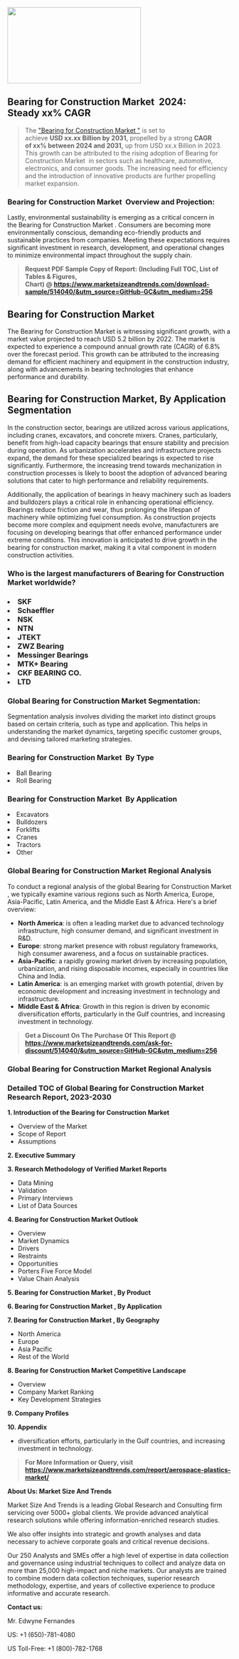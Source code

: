 <p><img class="alignnone size-medium wp-image-20088" src="https://ffe5etoiles.com/wp-content/uploads/2024/12/MST1-300x171.png" alt="" width="300" height="171" /></p><h2 id="ember46" class="ember-view reader-text-block__heading-2">Bearing for Construction Market &nbsp;2024: Steady&nbsp;xx% CAGR</h2><blockquote id="ember47" class="ember-view reader-text-block__blockquote">The&nbsp;<a class="app-aware-link " href="https://www.marketsizeandtrends.com/download-sample/514040/&utm_source=GitHub-GC&utm_medium=256" target="_blank" data-test-app-aware-link="">"Bearing for Construction Market "</a>&nbsp;is set to achieve&nbsp;<strong>USD&nbsp;xx.xx&nbsp;Billion by 2031,</strong>&nbsp;propelled by a strong&nbsp;<strong>CAGR of&nbsp;xx% between 2024 and 2031,</strong>&nbsp;up from USD xx.x Billion in 2023. This growth can be attributed to the rising adoption of&nbsp;Bearing for Construction Market &nbsp;in sectors such as healthcare, automotive, electronics, and consumer goods. The increasing need for efficiency and the introduction of innovative products are further propelling market expansion.</blockquote><h3 id="ember48" class="ember-view reader-text-block__heading-3">Bearing for Construction Market &nbsp;Overview and Projection:</h3><p id="ember49" class="ember-view reader-text-block__paragraph">Lastly, environmental sustainability is emerging as a critical concern in the&nbsp;Bearing for Construction Market . Consumers are becoming more environmentally conscious, demanding eco-friendly products and sustainable practices from companies. Meeting these expectations requires significant investment in research, development, and operational changes to minimize environmental impact throughout the supply chain.</p><blockquote id="ember50" class="ember-view reader-text-block__blockquote"><strong>Request PDF Sample Copy of Report: (Including Full TOC, List of Tables &amp; Figures, Chart)&nbsp;@&nbsp;<strong><a href="https://www.marketsizeandtrends.com/download-sample/514040/&utm_source=GitHub-GC&utm_medium=256" target="_blank">https://www.marketsizeandtrends.com/download-sample/514040/&utm_source=GitHub-GC&utm_medium=256</a></strong></strong></blockquote><h3 class=""> <h2>Bearing for Construction Market</h2><p>The Bearing for Construction Market is witnessing significant growth, with a market value projected to reach USD 5.2 billion by 2022. The market is expected to experience a compound annual growth rate (CAGR) of 6.8% over the forecast period. This growth can be attributed to the increasing demand for efficient machinery and equipment in the construction industry, along with advancements in bearing technologies that enhance performance and durability.</p><h2>Bearing for Construction Market, By Application Segmentation</h2><p>In the construction sector, bearings are utilized across various applications, including cranes, excavators, and concrete mixers. Cranes, particularly, benefit from high-load capacity bearings that ensure stability and precision during operation. As urbanization accelerates and infrastructure projects expand, the demand for these specialized bearings is expected to rise significantly. Furthermore, the increasing trend towards mechanization in construction processes is likely to boost the adoption of advanced bearing solutions that cater to high performance and reliability requirements.</p><p>Additionally, the application of bearings in heavy machinery such as loaders and bulldozers plays a critical role in enhancing operational efficiency. Bearings reduce friction and wear, thus prolonging the lifespan of machinery while optimizing fuel consumption. As construction projects become more complex and equipment needs evolve, manufacturers are focusing on developing bearings that offer enhanced performance under extreme conditions. This innovation is anticipated to drive growth in the bearing for construction market, making it a vital component in modern construction activities.</p></h3><h3 id="" class="">Who is the largest manufacturers of&nbsp;Bearing for Construction Market worldwide?</h3><h3 class=""></Li><Li>SKF</Li><Li> Schaeffler</Li><Li> NSK</Li><Li> NTN</Li><Li> JTEKT</Li><Li> ZWZ Bearing</Li><Li> Messinger Bearings</Li><Li> MTK+ Bearing</Li><Li> CKF BEARING CO.</Li><Li>LTD</h3><h3 id="ember53" class="ember-view reader-text-block__heading-3">Global&nbsp;Bearing for Construction Market Segmentation:</h3><p id="ember54" class="ember-view reader-text-block__paragraph">Segmentation analysis involves dividing the market into distinct groups based on certain criteria, such as type and application. This helps in understanding the market dynamics, targeting specific customer groups, and devising tailored marketing strategies.</p><h3 id="" class="">Bearing for Construction Market &nbsp;By Type</h3><p></Li><Li>Ball Bearing</Li><Li> Roll Bearing</p><h3 id="" class="">Bearing for Construction Market &nbsp;By Application</h3><p class=""></Li><Li>Excavators</Li><Li> Bulldozers</Li><Li> Forklifts</Li><Li> Cranes</Li><Li> Tractors</Li><Li> Other</p><h3 id="ember62" class="ember-view reader-text-block__heading-3">Global Bearing for Construction Market Regional Analysis</h3><p id="ember63" class="ember-view reader-text-block__paragraph">To conduct a regional analysis of the global Bearing for Construction Market , we typically examine various regions such as North America, Europe, Asia-Pacific, Latin America, and the Middle East &amp; Africa. Here's a brief overview:</p><ul><li><strong>North America</strong>: is often a leading market due to advanced technology infrastructure, high consumer demand, and significant investment in R&amp;D.</li><li><strong>Europe</strong>: strong market presence with robust regulatory frameworks, high consumer awareness, and a focus on sustainable practices.</li><li><strong>Asia-Pacific</strong>: a rapidly growing market driven by increasing population, urbanization, and rising disposable incomes, especially in countries like China and India.</li><li><strong>Latin America</strong>: is an emerging market with growth potential, driven by economic development and increasing investment in technology and infrastructure.</li><li><strong>Middle East &amp; Africa</strong>: Growth in this region is driven by economic diversification efforts, particularly in the Gulf countries, and increasing investment in technology.</li></ul><blockquote id="ember61" class="ember-view reader-text-block__blockquote"><strong>Get a Discount On The Purchase Of This Report @ <strong><a href="https://html-cleaner.com/" target="">https://www.marketsizeandtrends.com/ask-for-discount/514040/&utm_source=GitHub-GC&utm_medium=256</a></strong></strong></blockquote><h3 id="ember62" class="ember-view reader-text-block__heading-3">Global Bearing for Construction Market Regional Analysis</h3><h3 id="" class="">Detailed TOC of Global Bearing for Construction Market Research Report, 2023-2030</h3><p id="" class=""><strong>1. Introduction of the Bearing for Construction Market </strong></p><ul><li>Overview of the Market</li><li>Scope of Report</li><li>Assumptions</li></ul><p id="" class=""><strong>2. Executive Summary</strong></p><p id="" class=""><strong>3. Research Methodology of Verified Market Reports</strong></p><ul><li>Data Mining</li><li>Validation</li><li>Primary Interviews</li><li>List of Data Sources</li></ul><p id="" class=""><strong>4. Bearing for Construction Market Outlook</strong></p><ul><li>Overview</li><li>Market Dynamics</li><li>Drivers</li><li>Restraints</li><li>Opportunities</li><li>Porters Five Force Model</li><li>Value Chain Analysis</li></ul><p id="" class=""><strong>5. Bearing for Construction Market , By Product</strong></p><p id="" class=""><strong>6. Bearing for Construction Market , By Application</strong></p><p id="" class=""><strong>7. Bearing for Construction Market , By Geography</strong></p><ul><li>North America</li><li>Europe</li><li>Asia Pacific</li><li>Rest of the World</li></ul><p id="" class=""><strong>8. Bearing for Construction Market Competitive Landscape</strong></p><ul><li>Overview</li><li>Company Market Ranking</li><li>Key Development Strategies</li></ul><p id="" class=""><strong>9. Company Profiles</strong></p><p id="" class=""><strong>10. Appendix</strong></p><ul><li>diversification efforts, particularly in the Gulf countries, and increasing investment in technology.</li></ul><blockquote id="ember65" class="ember-view reader-text-block__blockquote"><strong>For More Information or Query, visit <strong><strong><a href="https://html-cleaner.com/" target="">https://www.marketsizeandtrends.com/report/aerospace-plastics-market/</a></strong></strong></strong></blockquote><p id="" class=""><strong>About Us: Market Size And Trends</strong></p><p id="" class="">Market Size And Trends is a leading Global Research and Consulting firm servicing over 5000+ global clients. We provide advanced analytical research solutions while offering information-enriched research studies.</p><p id="" class="">We also offer insights into strategic and growth analyses and data necessary to achieve corporate goals and critical revenue decisions.</p><p id="" class="">Our 250 Analysts and SMEs offer a high level of expertise in data collection and governance using industrial techniques to collect and analyze data on more than 25,000 high-impact and niche markets. Our analysts are trained to combine modern data collection techniques, superior research methodology, expertise, and years of collective experience to produce informative and accurate research.</p><p id="" class=""><strong>Contact us:</strong></p><p id="" class="">Mr. Edwyne Fernandes</p><p id="" class="">US: +1 (650)-781-4080</p><p id="" class="">US Toll-Free: +1 (800)-782-1768</p>
